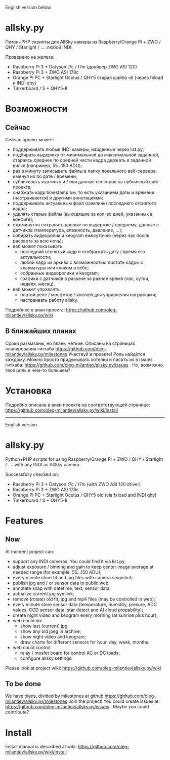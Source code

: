 English version below.

# allsky.py

Питон+PHP скрипты для AllSky камеры из Raspberry/Orange Pi + ZWO / QHY / Starlight / .... любой INDI.

Проверено на железе:
* Raspberry Pi 3 + Datyson t7c / t7m (драйвер ZWO ASI 120)
* Raspberry Pi 3 + ZWO ASI 178c
* Orange Pi PC + Starlight Oculus / QHY5 старая шайба чб (через fxload и INDI qhy)
* Tinkerboard / S + QHY5-II

# Возможности

## Сейчас

Сейчас проект может:
* поддерживать любые INDI камеры, найденные через list.py;
* подбирать выдержку от минимальной до максимальной заданной, стараясь среднее по средней части кадра держать в заданной вилке (например, 55...150 ADU);
* раз в минуту записывать файлы в папку локального веб-сервера, именуя их по дате / времени;
* публиковать картинку и / или данные сенсоров на публичный сайт проекта;
* снабжать кадр timestamp'ом, то есть указанием даты и времени (настраивается) и другими аннотациями;
* поддерживать актуальным файл (симлинк) последнего отснятого кадра;
* удалять старые файлы (выходящие за кол-во дней, указанных в конфиге);
* ежеминутно сохранять данные по выдержке / среднему, данные с датчиков (температура, влажность, давление, ...);
* собирать видеоролик и keogram ежесуточно (через час после рассвета за всю ночь);
* веб может показывать:
  * последний отснятый кадр и отображать дату / время его актуальности;
  * любой кадр из архива с возможностью листать кадры с клавиатуры или кликом в вебе;
  * собранные видеоролики и keogram;
  * графики с датчиков в разрезе за разное время (час, сутки, неделя, месяц).
* веб может управлять:
  * платой реле / мосфетов / ключей для управления нагрузками;
  * настраивать работу allsky.

Подробнее в вики проекта: https://github.com/oleg-milantiev/allsky.py/wiki

## В ближайших планах

Сроки размазаны, но планы чёткие. Описаны на страницах планирования гитхаба https://github.com/oleg-milantiev/allsky.py/milestones 
Участвуй в проекте! Роль найдётся каждому. Можно просто придумывать хотелки и писать их в Issues гитхаба: https://github.com/oleg-milantiev/allsky.py/issues . Но, возможно, твоя роль в чём-то большем?

# Установка

Подробно описана в вики проекта на соответствующей странице: https://github.com/oleg-milantiev/allsky.py/wiki/install

-------

English version.

# allsky.py

Python+PHP scripts for using Raspberry/Orange Pi + ZWO / QHY / Starlight / .... with any INDI as AllSky camera.

Successfully checked on:
* Raspberry Pi 3 + Datyson t7c / t7m (with ZWO ASI 120 driver)
* Raspberry Pi 3 + ZWO ASI 178c
* Orange Pi PC + Starlight Oculus / QHY5 old (via fxload and INDI qhy)
* Tinkerboard / S + QHY5-II

# Features

## Now

At moment project can:
* support any INDI cameras. You could find it via list.py;
* adjust exposure / binning and gain to keep center image average at needed range (for example, 55...150 ADU);
* every minute store fit and jpg files with camera snapshot;
* publish jpg and / or sensor data to public web;
* annotate snap with datetime, text, sensor data;
* actualize current.jpg symlink;
* remove (rotate) old fit, jpg and mp4 files (may be controlled in web);
* every minute store sensor data (temperature, humidity, presure, ADC values, CCD sensor data, star detect and AI cloud propability);
* create night video and keogram every morning (at sunrise plus hour);
* web could do:
  * show last (current) jpg;
  * show any old jpeg in archive;
  * show night video and keogram;
  * draw charts for different sensors for hour, day, week, months.
* web could control:
  * relay / mosfet board for control AC or DC loads;
  * configure allsky settings.

Please look at project wiki: https://github.com/oleg-milantiev/allsky.py/wiki

## To be done

We have plans, divided by milestones at github https://github.com/oleg-milantiev/allsky.py/milestones 
Join the project! You could create issues at: https://github.com/oleg-milantiev/allsky.py/issues . Maybe you could contribute?

# Install

Install manual is described at wiki: https://github.com/oleg-milantiev/allsky.py/wiki/install
